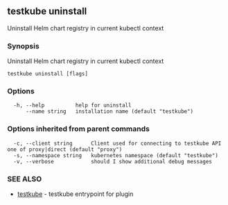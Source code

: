 ## testkube uninstall

Uninstall Helm chart registry in current kubectl context

### Synopsis

Uninstall Helm chart registry in current kubectl context

```
testkube uninstall [flags]
```

### Options

```
  -h, --help          help for uninstall
      --name string   installation name (default "testkube")
```

### Options inherited from parent commands

```
  -c, --client string      Client used for connecting to testkube API one of proxy|direct (default "proxy")
  -s, --namespace string   kubernetes namespace (default "testkube")
  -v, --verbose            should I show additional debug messages
```

### SEE ALSO

* [testkube](testkube.md)	 - testkube entrypoint for plugin

